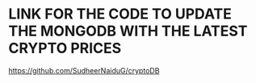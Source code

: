 # LINK FOR THE CODE TO UPDATE THE MONGODB WITH THE LATEST CRYPTO PRICES

https://github.com/SudheerNaiduG/cryptoDB
